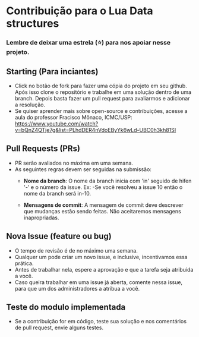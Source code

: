 # Contribuição para o Lua Data structures

### Lembre de deixar uma estrela (⭐) para nos apoiar nesse projeto.

## Starting (Para inciantes)

- Click no botão de fork para fazer uma cópia do projeto em seu github. Após isso clone o repositório e trabalhe em uma solução dentro de uma branch. Depois basta fazer um pull request para avaliarmos e adicionar a resolução. 
- Se quiser aprender mais sobre open-source e contribuições, acesse a aula do professor Fracisco Mônaco, ICMC/USP: https://www.youtube.com/watch?v=bQnZ4QTje7g&list=PLhdDER4nVdoEByYk6wLd-UBC0h3kh81SI

## Pull Requests (PRs)

- PR serão avaliados no máxima em uma semana.
- As seguintes regras devem ser seguidas na submissão:
	- <strong>Nome da branch</strong>: O nome da branch inicia com 'in' seguido de hifen '-' e o número da issue. Ex: -Se você resolveu a issue 10 então o nome da branch será in-10.

	- <strong>Mensagens de commit</strong>: A mensagem de commit deve descrever que mudanças estão sendo feitas. Não aceitaremos mensagens inapropriadas.

## Nova Issue (feature ou bug)

- O tempo de revisão é de no máximo uma semana.
- Qualquer um pode criar um novo issue, e inclusive, incentivamos essa prática.
- Antes de trabalhar nela, espere a aprovação e que a tarefa seja atribuida a você.
- Caso queira trabalhar em uma issue já aberta, comente nessa issue, para que um dos administradores a atribua a você.

## Teste do modulo implementada

- Se a contribuição for em código, teste sua solução e nos comentários de pull request, envie alguns testes.
  
